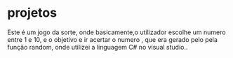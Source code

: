 # projetos
Este é um jogo da sorte, onde basicamente,o utilizador escolhe um numero entre 1 e 10, e o objetivo e ir acertar o numero , que era gerado pelo pela função random, onde utilizei a linguagem C# no visual studio..
